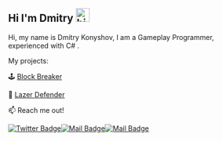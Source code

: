 ## Hi I'm Dmitry <img src="https://user-images.githubusercontent.com/1303154/88677602-1635ba80-d120-11ea-84d8-d263ba5fc3c0.gif" width="28px" alt="hi">

Hi, my name is Dmitry Konyshov, I am a Gameplay Programmer, experienced with C# . 

My projects:
 
  🕹 [Block Breaker](https://dmitrykonyshov.github.io/Block-Breaker/index.html)
  
  🚀 [Lazer Defender](https://dmitrykonyshov.github.io/Laser-Defender/index.html)

:mailbox: Reach me out!

[![Twitter Badge](https://img.shields.io/badge/-@DmitryKonyshov-1ca0f1?style=flat&labelColor=1ca0f1&logo=twitter&logoColor=white&link=https://twitter.com/DmitryKonyshov)](https://twitter.com/DmitryKonyshov)[![Mail Badge](https://img.shields.io/badge/-@dmitrykonyshov-e84393?style=flat&labelColor=e84393&logo=instagram&logoColor=white)](https://www.instagram.com/dmitrykonyshov/)[![Mail Badge](https://img.shields.io/badge/-dmitrykonyshov-c0392b?style=flat&labelColor=c0392b&logo=gmail&logoColor=white)](mailto:dmitrykonyshov@gmail.com)
